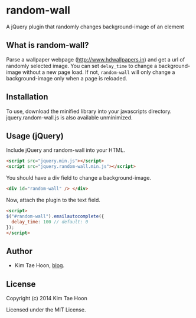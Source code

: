 random-wall
===========

A jQuery plugin that randomly changes background-image of an element

What is random-wall?
--------------------

Parse a wallpaper webpage (http://www.hdwallpapers.in) and get a url of randomly selected image. You can set ``delay_time`` to change a background-image without a new page load. If not, ``random-wall`` will only change a background-image only when a page is reloaded.


Installation
------------

To use, download the minified library into your javascripts directory. jquery.random-wall.js is also available unminimized.


Usage (jQuery)
-----------------

Include jQuery and random-wall into your HTML.

```html
<script src="jquery.min.js"></script>
<script src="jquery.random-wall.min.js"></script>
```

You should have a div field to change a background-image.

```html
<div id="random-wall" /> </div>
```

Now, attach the plugin to the text field.

```html
<script>
$("#random-wall").emailautocomplete({
  delay_time: 100 // default: 0
});
</script>
```

Author
-------

- Kim Tae Hoon, [blog](http://carpedm20.us.to).

License
-------

Copyright (c) 2014 Kim Tae Hoon

Licensed under the MIT License.
